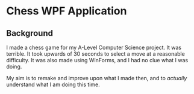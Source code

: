 # Chess WPF Application

## Background

I made a chess game for my A-Level Computer Science project. It was terrible.
It took upwards of 30 seconds to select a move at a reasonable difficulty. It
was also made using WinForms, and I had no clue what I was doing.

My aim is to remake and improve upon what I made then, and to *actually* understand
what I am doing this time.
